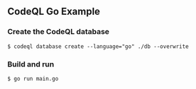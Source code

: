 ## CodeQL Go Example


### Create the CodeQL database
```
$ codeql database create --language="go" ./db --overwrite
```

### Build and run
```
$ go run main.go
```
